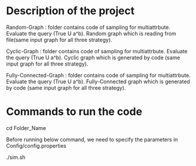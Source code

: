 # Description of the project

Random-Graph : folder contains code of sampling for multiattrbute. Evaluate the query (True U a^b). Random graph which is reading from file(same input graph for all three strategy).

Cyclic-Graph : folder contains code of sampling for multiattrbute. Evaluate the query (True U a^b). Cyclic graph which is generated by code (same input graph for all three strategy).

Fully-Connected-Graph : folder contains code of sampling for multiattrbute. Evaluate the query (True U a^b). Fully-Connected graph which is generated by code (same input graph for all three strategy).


# Commands to run the code

cd Folder_Name

Before running below command, we need to specify the parameters in Config/config.properties

./sim.sh
